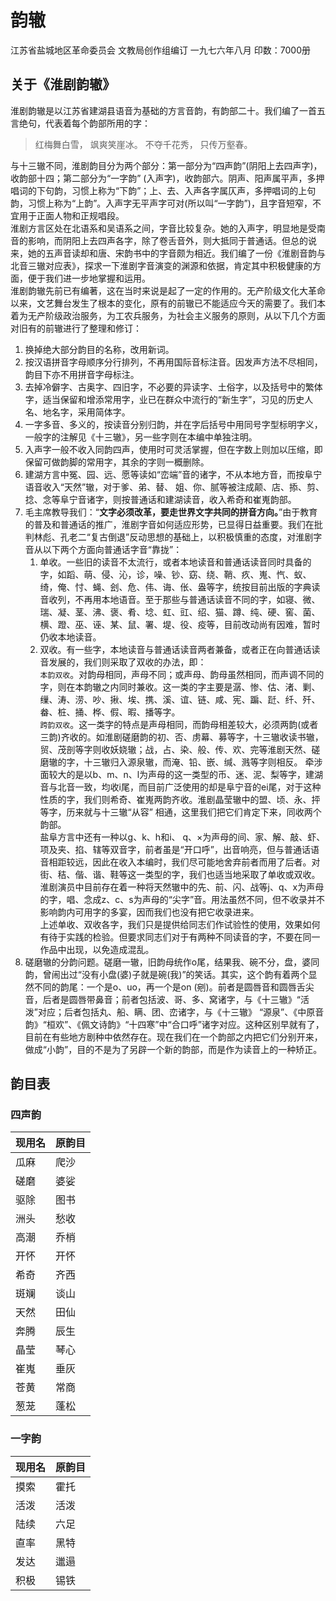 ﻿# 韵辙
江苏省盐城地区革命委员会
文教局创作组编订
一九七六年八月
印数：7000册

## 关于《淮剧韵辙》

淮剧韵辙是以江苏省建湖县语音为基础的方言音韵，有韵部二十。我们编了一首五言绝句，代表着每个韵部所用的字：  
> 红梅舞白雪， 飒爽笑崖冰。 不夺千花秀， 只传万壑春。

与十三辙不同，淮剧韵目分为两个部分：第一部分为“四声韵”(阴阳上去四声字)，收韵部十四；第二部分为“一字韵” (入声字)，收韵部六。阴声、阳声属平声，多押唱词的下句韵，习惯上称为“下韵”；上、去、入声各字属仄声，多押唱词的上句韵，习惯上称为“上韵”。入声字无平声字可对(所以叫“一字韵”)，且字音短窄，不宜用于正面人物和正规唱段。  
淮剧方言区处在北语系和吴语系之间，字音比较复杂。她的入声字，明显地是受南音的影响，而阴阳上去四声各字，除了卷舌音外，则大抵同于普通话。但总的说来，她的五声音读却和唐、宋韵书中的字音颇为相近。我们编了一份《淮剧音韵与北音三辙对应表》，探求一下淮剧字音演变的渊源和依据，肯定其中积极健康的方面，便于我们进一步地掌握和运用。  
淮剧韵辙先前已有编著，这在当时来说是起了一定的作用的。无产阶级文化大革命以来，文艺舞台发生了根本的变化，原有的前辙已不能适应今天的需要了。我们本着为无产阶级政治服务，为工农兵服务，为社会主义服务的原则，从以下几个方面对旧有的前辙进行了整理和修订：  
1. 换掉绝大部分韵目的名称，改用新词。  
2. 按汉语拼音字母顺序分行排列，不再用国际音标注音。因发声方法不尽相同，韵目下亦不用拼音字母标注。  
3. 去掉冷僻字、古奥字、四旧字，不必要的异读字、土俗字，以及括号中的繁体字，适当保留和增添常用字，业已在群众中流行的“新生字”，习见的历史人名、地名字，采用简体字。  
4. 一字多音、多义的，按读音分别归韵，并在字后括号中用同号字型标明字义， 一般字的注解见《十三辙》，另一些字则在本编中单独注明。  
5. 入声字一般不收入同韵四声，使用时可灵活掌握，但在字数上则加以压缩，即保留可做韵脚的常用字，其余的字则一概删除。  
6. 建湖方言中冤、园、远、愿等读如“峦端”音的诸字，不从本地方音，而按阜宁语音收入“天然”辙，对于爹、弟、替、 姐、你、腻等被注成颠、店、掭、剪、捻、念等阜宁音诸字，则按普通话和建湖读音，收入希奇和崔嵬韵部。  
7. 毛主席教导我们：“**文字必须改革，要走世界文字共同的拼音方向。**”由于教育的普及和普通话的推广，淮剧字音如何适应形势，已显得日益重要。我们在批判林彪、孔老二“复古倒退”反动思想的基础上，以积极慎重的态度，对淮剧字音从以下两个方面向普通话字音“靠拢”：  
   1. 单收。一些旧的读音不太流行，或者本地读音和普通话读音同时具备的字，如蹈、萌、侵、沁，诊，噪、钞、窈、绕、鞘、疚、嵬、忾、蚁、绮，俺、忖、蝇、刽、危、伟、诲、伥、盎等字，统按目前出版的字典读音收列，不再用本地语音。至于那些与普通话读音不同的字，如寝、微、瑞、凝、茎、沸、褒、肴、埝、虹、豇、绍、猫、蹲、纯、硬、窖、菌、横、蹬、巫、诬、某、鼠、署、堤、役、疫等，目前改动尚有因难，暂时仍收本地读音。  
   1. 双收。有一些字，本地读音与普通话读音两者兼备，或者正在向普通话读音发展的，我们则采取了双收的办法，即：  
`本韵双收`。对韵母相同，声母不同；或声母、韵母虽然相同，而声调不同的字，则在本韵辙之内同时兼收。这一类的字主要是潺、惨、估、渚、剿、缫、涛、涝、吵、揪、埃、携、溪、谊、链、咸、宪、蹁、跹、纤、歼、畚、桩、捅、桦、假、暇、播等字。  
`跨韵双收`。这一类字的特点是声母相同，而韵母相差较大，必须两韵(或者三韵)齐收的。如淮剧磋磨韵的初、否、虏幕、募等字，十三辙收读书辙，贸、茂剖等字则收妖娆辙；战，占、染、般、传、欢、完等淮剧天然、磋磨辙的字，十三辙归入源泉辙，而淹、铅、嵌、缄、溅等字则相反。 牵涉面较大的是以b、m、n、l为声母的这一类型的币、迷、泥、梨等字，建湖音与北音一致，均收i尾，而目前广泛使用的却是阜宁音的ei尾，对于这种性质的字，我们则希奇、崔嵬两韵齐收。淮剧晶莹辙中的盟、顷、永、抨等字，历来就与十三辙“从容” 相通，这里我们把它们肯定下来，同收两个韵部。  
盐阜方言中还有一种以g、k、h和i、 q、×为声母的间、家、解、敲、虾、项及夹、掐、辖等双音字，前者虽是“开口呼”，出音响亮，但与普通话语音相距较远，因此在收入本编时，我们尽可能地舍弃前者而用了后者。对街、秸、偕、谐、鞋等这一类型的字，我们也适当地采取了单收或双收。淮剧演员中目前存在着一种将天然辙中的先、前、闪、战等j、q、x为声母的字，唱、念成z、c、s为声母的“尖字”音。用法虽然不同，但不收录并不影响韵内可用字的多宴，因而我们也没有把它收录进来。  
上述单收、双收各字，我们只是提供给同志们作试验性的使用，效果如何有待于实践的检验。但要求同志们对于有两种不同读音的字，不要在同一作品中出现，以免造成混乱。  
8. 磋磨辙的分韵问题。磋磨一辙，旧韵母统作o尾，结果我、碗不分，盘，婆同韵，曾闹出过“没有小盘(婆)子就是碗(我)”的笑话。其实，这个韵有着两个显然不同的韵尾：一个是o、uo，再一个是on (剜)。前者是圆唇音和圆唇舌尖音，后者是圆唇带鼻音；前者包括波、哥、多、窝诸字，与《十三辙》“活泼”对应；后者包括丸、船、瞒、团、峦诸字，与《十三辙》 “源泉”、《中原音韵》“桓欢”、《佩文诗韵》“十四寒”中“合口呼”诸字对应。这种区别早就有了，目前在有些地方剧种中依然存在。现在我们在一个韵部之内把它们分别开来，做成“小韵”，目的不是为了另辟一个新的韵部，而是作为读音上的一种矫正。

##  韵目表
### 四声韵
| 现用名 | 原韵目 |
| ---- | ---- |
| 瓜麻 | 爬沙 |
| 磋磨 | 婆娑 |
| 驱除 | 图书 |
| 洲头 | 愁收 |
| 高潮 | 乔梢 |
| 开怀 | 开怀 |
| 希奇 | 齐西 |
| 斑斓 | 谈山 |
| 天然 | 田仙 |
| 奔腾 | 辰生 |
| 晶莹 | 琴心 |
| 崔嵬 | 垂灰 |
| 苍黄 | 常商 |
| 葱茏 | 蓬松 |

### 一字韵
| 现用名 | 原韵目 |
| ---- | ---- |
| 摸索 | 霍托 |
| 活泼 | 活泼 |
| 陆续 | 六足 |
| 直率 | 黑特 |
| 发达 | 邋遢 |
| 积极 | 锡铁 |